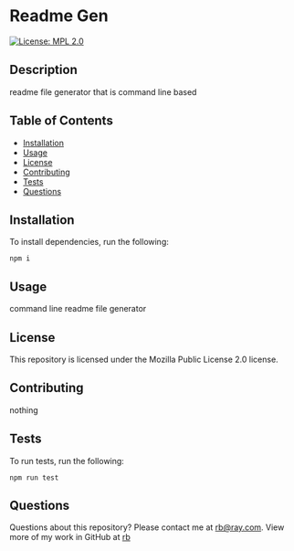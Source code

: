 # Readme Gen

[![License: MPL 2.0](https://img.shields.io/badge/License-MPL%202.0-brightgreen.svg)](https://opensource.org/licenses/MPL-2.0)

## Description

readme file generator that is command line based

## Table of Contents

* [Installation](#installation)
* [Usage](#usage)
* [License](#license)
* [Contributing](#contributing)
* [Tests](#tests)
* [Questions](#questions)

## Installation

To install dependencies, run the following:

`
npm i
`

## Usage

command line readme file generator

## License

This repository is licensed under the Mozilla Public License 2.0 license.

## Contributing

nothing

## Tests

To run tests, run the following:

`
npm run test
`

## Questions

Questions about this repository? Please contact me at [rb@ray.com](mailto:rb@ray.com). View more of my work in GitHub at [rb](https://github.com/rb) 

